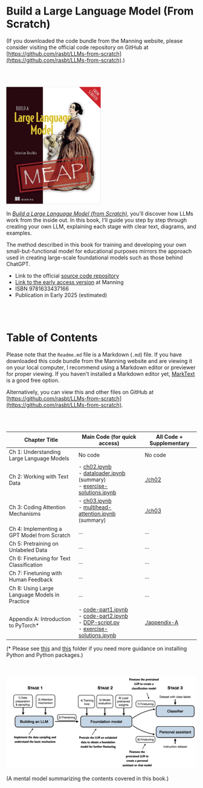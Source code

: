 # Build a Large Language Model (From Scratch)

(If you downloaded the code bundle from the Manning website, please consider visiting the official code repository on GitHub at [https://github.com/rasbt/LLMs-from-scratch](https://github.com/rasbt/LLMs-from-scratch).)

<br>
<br>

<a href="http://mng.bz/orYv"><img src="images/cover.jpg" width="250px"></a>

In [*Build a Large Language Model (from Scratch)*](http://mng.bz/orYv), you'll discover how LLMs work from the inside out. In this book, I'll guide you step by step through creating your own LLM, explaining each stage with clear text, diagrams, and examples. 

The method described in this book for training and developing your own small-but-functional model for educational purposes mirrors the approach used in creating large-scale foundational models such as those behind ChatGPT.

- Link to the official [source code repository](https://github.com/rasbt/LLMs-from-scratch)
- [Link to the early access version](http://mng.bz/orYv) at Manning
- ISBN 9781633437166
- Publication in Early 2025 (estimated)

<br>
<br>


# Table of Contents

Please note that the `Readme.md` file is a Markdown (`.md`) file. If you have downloaded this code bundle from the Manning website and are viewing it on your local computer, I recommend using a Markdown editor or previewer for proper viewing. If you haven't installed a Markdown editor yet, [MarkText](https://www.marktext.cc) is a good free option.

Alternatively, you can view this and other files on GitHub at [https://github.com/rasbt/LLMs-from-scratch](https://github.com/rasbt/LLMs-from-scratch).

<br>
<br>

| Chapter Title                                  | Main Code (for quick access)                                                                                                    | All Code + Supplementary      |
|------------------------------------------------|---------------------------------------------------------------------------------------------------------------------------------|-------------------------------|
| Ch 1: Understanding Large Language Models      | No code                                                                                                                         | No code                       |
| Ch 2: Working with Text Data                   | - [ch02.ipynb](ch02/01_main-chapter-code/ch02.ipynb)<br/>- [dataloader.ipynb](ch02/01_main-chapter-code/dataloader.ipynb) (summary)<br/>- [exercise-solutions.ipynb](ch02/01_main-chapter-code/exercise-solutions.ipynb) | [./ch02](./ch02)              |
| Ch 3: Coding Attention Mechanisms              | - [ch03.ipynb](ch03/01_main-chapter-code/ch03.ipynb)<br/>- [multihead-attention.ipynb](ch03/01_main-chapter-code/multihead-attention.ipynb) (summary) | [./ch03](./ch03)              |
| Ch 4: Implementing a GPT Model from Scratch    | ...                                                                                                                             | ...                           |
| Ch 5: Pretraining on Unlabeled Data            | ...                                                                                                                             | ...                           |
| Ch 6: Finetuning for Text Classification       | ...                                                                                                                             | ...                           |
| Ch 7: Finetuning with Human Feedback           | ...                                                                                                                             | ...                           |
| Ch 8: Using Large Language Models in Practice  | ...                                                                                                                             | ...                           |
| Appendix A: Introduction to PyTorch*           | - [code-part1.ipynb](appendix-A/03_main-chapter-code/code-part1.ipynb)<br/>- [code-part2.ipynb](appendix-A/03_main-chapter-code/code-part2.ipynb)<br/>- [DDP-script.py](appendix-A/03_main-chapter-code/DDP-script.py)<br/>- [exercise-solutions.ipynb](appendix-A/03_main-chapter-code/exercise-solutions.ipynb) | [./appendix-A](./appendix-A) |

(* Please see [this](appendix-A/01_optional-python-setup-preferences) and [this](appendix-A/02_installing-python-libraries) folder if you need more guidance on installing Python and Python packages.)



<br>
<br>

<img src="images/mental-model.jpg" width="600px">

(A mental model summarizing the contents covered in this book.)

